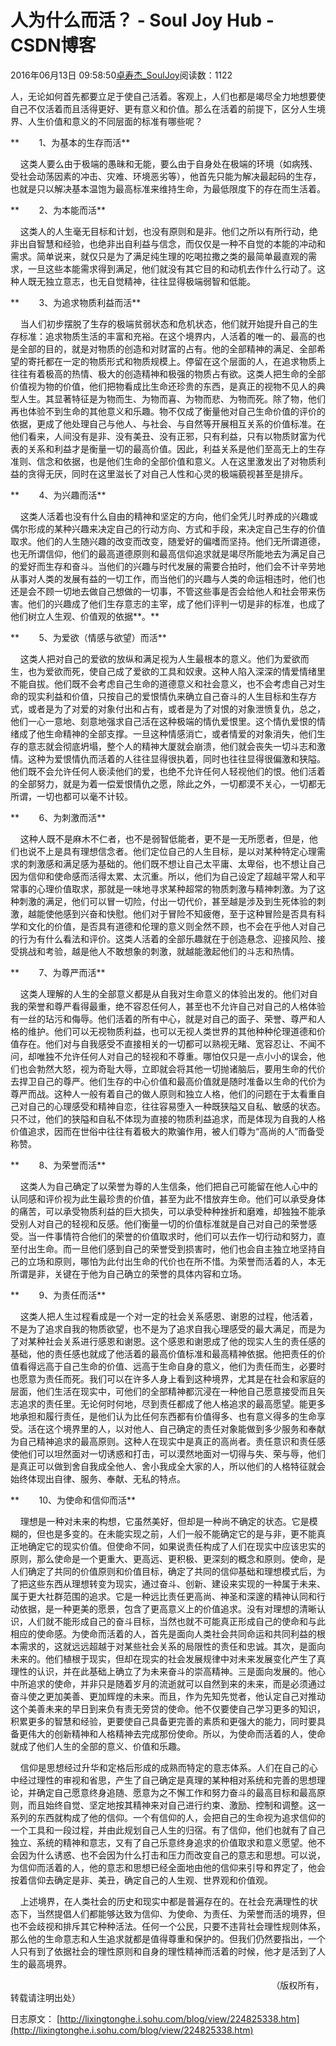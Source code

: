 # 人为什么而活？ - Soul Joy Hub - CSDN博客

2016年06月13日 09:58:50[卓寿杰_SoulJoy](https://me.csdn.net/u011239443)阅读数：1122


人，无论如何首先都要立足于使自己活着。客观上，人们也都是竭尽全力地想要使自己不仅活着而且活得更好、更有意义和价值。那么在活着的前提下，区分人生境界、人生价值和意义的不同层面的标准有哪些呢？

**        1、为基本的生存而活**

    这类人要么由于极端的愚昧和无能，要么由于自身处在极端的环境（如病残、受社会动荡因素的冲击、灾难、环境恶劣等），他首先只能为解决最起码的生存，也就是只以解决基本温饱为最高标准来维持生命，为最低限度下的存在而生活着。

**        2、为本能而活**

    这类人的人生毫无目标和计划，也没有原则和是非。他们之所以有所行动，绝非出自智慧和经验，也绝非出自利益与信念，而仅仅是一种不自觉的本能的冲动和需求。简单说来，就仅只是为了满足纯生理的吃喝拉撒之类的最简单最直观的需求，一旦这些本能需求得到满足，他们就没有其它目的和动机去作什么行动了。这种人既无独立意志，也无自觉精神，往往显得极端弱智和低能。

**        3、为追求物质利益而活**

    当人们初步摆脱了生存的极端贫弱状态和危机状态，他们就开始提升自己的生存标准：追求物质生活的丰富和充裕。在这个境界内，人活着的唯一的、最高的也是全部的目的，就是对物质的创造和对财富的占有。他的全部精神的满足、全部希望的寄托都在一定的物质形式和物质规模上。停留在这个层面的人，在追求物质上往往有着极高的热情、极大的创造精神和极强的物质占有欲。这类人把生命的全部价值视为物的价值，他们把物看成比生命还珍贵的东西，是真正的视物不见人的典型人生。其显著特征是为物而生、为物而喜、为物而悲、为物而死。除了物，他们再也体验不到生命的其他意义和乐趣。物不仅成了衡量他对自己生命价值的评价的依据，更成了他处理自己与他人、与社会、与自然等开展相互关系的价值标准。在他们看来，人间没有是非、没有美丑、没有正邪，只有利益，只有以物质财富为代表的关系和利益才是衡量一切的最高价值。因此，利益关系是他们至高无上的生存准则、信念和依据，也是他们生命的全部价值和意义。人在这里激发出了对物质利益的贪得无厌，同时在这里滋长了对自己人性和心灵的极端藐视甚至是排斥。

**        4、为兴趣而活**

    这类人活着也没有什么自由的精神和坚定的方向，他们全凭儿时养成的兴趣或偶尔形成的某种兴趣来决定自己的行动方向、方式和手段，来决定自己生存的价值取求。他们的人生随兴趣的改变而改变，随爱好的偏嗜而坚持。他们无所谓道德，也无所谓信仰，他们的最高道德原则和最高信仰追求就是竭尽所能地去为满足自己的爱好而生存和奋斗。当他们的兴趣与时代发展的需要合拍时，他们会不计辛劳地从事对人类的发展有益的一切工作，而当他们的兴趣与人类的命运相违时，他们也还是会不顾一切地去做自己想做的一切事，不管这些事是否会给他人和社会带来伤害。他们的兴趣成了他们生存意志的主宰，成了他们评判一切是非的标准，也成了他们树立人生观、价值观的依据**。**

**        5、为爱欲（情感与欲望）而活**

    这类人把对自己的爱欲的放纵和满足视为人生最根本的意义。他们为爱欲而生，也为爱欲而死，使自己成了爱欲的工具和奴隶。这种人陷入深深的情爱情绪里不能自拔。他们既不会考虑自己生命的道德意义和社会意义，也不会考虑自己对生命的现实利益和价值，只按自己的爱恨情仇来确立自己奋斗的人生目标和生存方式，或者是为了对爱的对象付出和占有，或者是为了对恨的对象泄愤复仇，总之，他们一心一意地、刻意地强求自己活在这种极端的情仇爱恨里。这个情仇爱恨的情绪成了他生命精神的全部支撑。一旦这种情感消亡，或者情爱的对象消失，他们生存的意志就会彻底坍塌，整个人的精神大厦就会崩溃，他们就会丧失一切斗志和激情。这种为爱恨情仇而活着的人往往显得很执着，同时也往往显得很偏激和狭隘。他们既不会允许任何人亵渎他们的爱，也绝不允许任何人轻视他们的恨。他们活着的全部努力，就是为着一偿爱恨情仇之愿，除此之外，一切都漠不关心，一切都无所谓，一切也都可以毫不计较。

**        6、为刺激而活**

    这种人既不是麻木不仁者，也不是弱智低能者，更不是一无所愿者，但是，他们也说不上是具有理想信念者。他们定位自己的人生目标，是以对某种特定心理需求的刺激感和满足感为基础的。他们既不想让自己太平庸、太卑俗，也不想让自己因为信仰和使命感而活得太累、太沉重。所以，他们为自己设定了超越平常人和平常事的心理价值取求，那就是一味地寻求某种超常的物质刺激与精神刺激。为了这种刺激的满足，他们可以冒一切险，付出一切代价，甚至越是涉及到生死体验的刺激，越能使他感到兴奋和快慰。他们对于冒险不知疲倦，至于这种冒险是否具有科学和文化的价值，是否具有道德和伦理的意义则全然不顾，也不会在乎他人对自己的行为有什么看法和评价。这类人活着的全部乐趣就在于创造悬念、迎接风险、接受挑战和考验，越是他人不敢想象的刺激，就越能激起他们的斗志和热情。

**        7、为尊严而活**

    这类人理解的人生的全部意义都是从自我对生命意义的体验出发的。他们对自我的荣誉和尊严看得最重，绝不容忍任何人，甚至也不允许自己对自己的人格体验有一丝的玷污和侮辱。他们活着的所有中心，就是对自己的面子、荣誉、尊严和人格的维护。他们可以无视物质利益，也可以无视人类世界的其他种种伦理道德和价值存在。他们对与自我感受不直接相关的一切都可以熟视无睹、宽容忍让、不闻不问，却唯独不允许任何人对自己的轻视和不尊重。哪怕仅只是一点小小的误会，他们也会勃然大怒，视为奇耻大辱，立即就会将其他一切抛诸脑后，要用生命的代价去捍卫自己的尊严。他们生存的中心价值和最高价值就是随时准备以生命的代价为尊严而战。这种人一般有着自己的做人原则和独立人格，他们的问题在于太看重自己对自己的心理感受和精神自恋，往往容易堕入一种既狭隘又自私、敏感的状态。只不过，他们的狭隘和自私不体现为直接的物质利益追求，而是体现为自我的人格价值追求，因而在世俗中往往有着极大的欺骗作用，被人们尊为“高尚的人”而备受称赞。

**        8、为荣誉而活**

    这类人为自己确定了以荣誉为尊的人生信条，他们把自己可能留在他人心中的认同感和评价视为此生最珍贵的价值，甚至为此不惜放弃生命。他们可以承受身体的痛苦，可以承受物质利益的巨大损失，可以承受种种挫折和磨难，却独独不能承受别人对自己的轻视和反感。他们衡量一切的价值标准就是自己对自己的荣誉感受。当一件事情符合他们的荣誉的价值取求时，他们可以去作一切行动和努力，直至付出生命。而一旦他们感到自己的荣誉受到损害时，他们也会自主独立地坚持自己的立场和原则，哪怕为此付出生命的代价也在所不惜。为荣誉而活着的人，本无所谓是非，关键在于他为自己确立的荣誉的具体内容和立场。

**        9、为责任而活**

    这类人把人生过程看成是一个对一定的社会关系感恩、谢恩的过程，他活着，不是为了追求自我的物质欲望，也不是为了追求自我心理感受的最大满足，而是为了对某种社会关系进行感恩和谢恩。这个感恩和谢恩成了他的现实人生的责任感的基础，他的责任感也就成了他活着的最高价值标准和最高精神依据。他把责任的价值看得远高于自己生命的价值、远高于生命自身的意义，他们为责任而生，必要时也愿意为责任而死。我们可以在许多人身上看到这种境界，尤其是在社会和家庭的层面，他们生活在现实中，可他们的全部精神都沉浸在一种他自己愿意接受而且矢志追求的责任里。无论何时何地，尽到责任都成了他人格追求的最高愿望。能更多地承担和履行责任，是他们认为比任何东西都有价值得多、也有意义得多的生命享受。活在这个境界里的人，以对他人、自己确定的责任对象能做到多少服务和奉献为自己精神追求的最高原则。这种人在现实中是真正的高尚者。责任意识和责任感使他们可以坦然面对一切诱惑和打击，可以漠然地面对一切得与失、荣与辱，他们是真正可以做到舍自我成全他人、舍小我成全大家的人，所以他们的人格特征就会始终体现出自律、服务、奉献、无私的特点。

**        10、为使命和信仰而活**

    理想是一种对未来的构想，它虽然美好，但却是一种尚不确定的状态。它是模糊的，但也是多变的。在未能实现之前，人们一般不能确定它的是与非，更不能真正地确定它的现实价值。但使命不同，如果说责任构成了人们在现实中应该忠实的原则，那么使命是一个更重大、更高远、更积极、更深刻的概念和原则。使命，是人们确定了共同的价值原则和价值目标，确定了共同的信仰基础和理想模式后，为了把这些东西从理想转变为现实，通过奋斗、创新、建设来实现的一种属于未来、属于更大社群范围的追求。它是一种远比责任更高尚、神圣和深邃的精神认同和行动依据，是一种更美的愿景，包含了更高意义上的价值追求。没有对理想的清晰认识，人们就不能形成自己的奋斗目标，当然也就不可能真正形成自己的使命和与此相应的使命感。为使命而活着的人，首先是面向人类社会共同命运和共同利益的根本需求的，这就远远超越于对某些社会关系的局限性的责任和忠诚。其次，是面向未来的。他们植根于现实，但却在现实的社会发展规律中对未来发展变化产生了真理性的认识，并在此基础上确立了为未来奋斗的崇高精神。三是面向发展的。他心中所追求的使命，并非只是随着岁月的流逝就可以自然到来的未来，而是必须通过奋斗使之更加美善、更加辉煌的未来。而且，作为先知先觉者，他认定自己对推动这个美善未来的早日到来负有责无旁贷的使命。他不仅要使自己学习更多的知识，积累更多的智慧和经验，更要使自己具备更完善的素质和更强大的能力，同时要具备更伟大的创新精神和人格精神去完成那份使命。所以，为使命而活着的人，使命就成了他们人生的全部的意义、价值和乐趣。

    信仰是思想经过升华和定格后形成的成熟而特定的意志体系。人们在自己的心中经过理性的审视和省思，产生了自己确定是真理的某种相对系统和完善的思想理论，并确定自己愿意终身追随、愿意为之不懈工作和努力奋斗的最高目标和最高原则，而且始终自觉、坚定地按其精神来对自己进行约束、激励、控制和调整。这一系列的东西就构成了他的信仰。一个有信仰的人，会把自己的生命视为追求信仰的一个工具和一段过程，并由此规划自己人生的归宿。有了信仰，他们也就有了自己独立、系统的精神和意志，又有了自己乐意终身追求的价值取求和意义愿望。他不会因为什么诱惑、也不会因为什么打击和压力而改变自己的意志和思想。可以说，为信仰而活着的人，他的意志和思想已经全面地由他的信仰来引导和界定了，他会按着信仰去确定是非、美丑，确定自己的人生观、世界观和价值观。

    上述境界，在人类社会的历史和现实中都是普遍存在的。在社会充满理性的状态下，当然提倡人们都能够达致为信仰、为使命、为责任、为荣誉而活的境界，但也不会歧视和排斥其它种种活法。任何一个公民，只要不违背社会理性规则体系，那么他的生命意志和人生追求就都是值得尊重和保护的。但我们仍然要指出，一个人只有到了依据社会的理性原则和自身的理性精神而活着的时候，他才是活到了人生的最高境界。

                                                                                                          （版权所有，转载请注明出处）

日志原文： [http://lixingtonghe.i.sohu.com/blog/view/224825338.htm](http://lixingtonghe.i.sohu.com/blog/view/224825338.htm)

